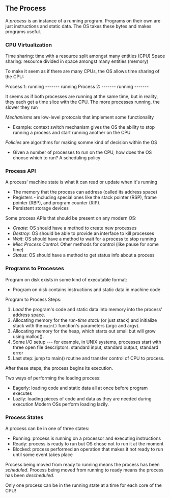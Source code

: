 ## The Process

A *process* is an instance of a running program. Programs on their own are just
instructions and static data. The OS takes these bytes and makes programs
useful.

### CPU Virtualization

Time sharing: time with a resource split amongst many entities (CPU)
Space sharing: resource divided in space amongst many entities (memory)

To make it seem as if there are many CPUs, the OS allows time sharing of the
CPU:

Process 1: running ------- running
Process 2: ------- running -------

It seems as if both processes are running at the same time, but in reality, they
each get a time slice with the CPU. The more processes running, the slower they
run

*Mechanisms* are low-level protocals that implement some functionality
- Example: context switch mechanism gives the OS the ability to stop running a
  process and start running another on the CPU

*Policies* are algorithms for making somme kind of decision within the OS
- Given a number of processes to run on the CPU, how does the OS choose which to
  run? A scheduling policy

### Process API

A process' machine state is what it can read or update when it's running
- The memory that the process can address (called its address space)
- Registers - including special ones like the stack pointer (RSP), frame pointer
  (RBP), and program counter (RIP).
- Persistent storage devices

Some process APIs that should be present on any modern OS:
- *Create*: OS should have a method to create new processes
- *Destroy*: OS should be able to provide an interface to kill processes
- *Wait*: OS should have a method to wait for a process to stop running
- *Misc Process Control*: Other methods for control (like pause for some time)
- *Status*: OS should have a method to get status info about a process

### Programs to Processes

Program on disk exists in some kind of executable format:
- Program on disk contains instructions and static data in machine code

Program to Process Steps:
1. *Load* the program's code and static data into memory into the process' address
   space.
2. Allocating memory for the *run-time stack* (or just stack) and initialize
   stack with the `main()` function's parameters (argc and argv).
3. Allocating memory for the heap, which starts out small but will grow using
   malloc().
4. Some I/O setup --- for example, in UNIX systems, processes start with three
   open file descriptors: standard input, standard output, standard error
5. Last step: jump to main() routine and transfer control of CPU to process.

After these steps, the process begins its execution.

Two ways of performing the loading process:
- Eagerly: loading code and static data all at once before program executes
- Lazily: loading pieces of code and data as they are needed during execution
Modern OSs perform loading lazily.

### Process States

A process can be in one of three states:
- Running: process is running on a processor and executing instructions
- Ready: process is ready to run but OS chose not to run it at the moment
- Blocked: process performed an operation that makes it not ready to run until
  some event takes place

Process being moved from ready to running means the process has been
*scheduled*. Process being moved from running to ready means the process has
been *descheduled*.

Only one process can be in the running state at a time for each core of the CPU!


